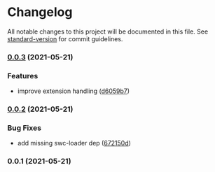 # Changelog

All notable changes to this project will be documented in this file. See [standard-version](https://github.com/conventional-changelog/standard-version) for commit guidelines.

### [0.0.3](https://github.com/nuxt-contrib/nuxt-swc/compare/v0.0.2...v0.0.3) (2021-05-21)


### Features

* improve extension handling ([d6059b7](https://github.com/nuxt-contrib/nuxt-swc/commit/d6059b7bfc97104d644c0bb4cee153c80e2f1942))

### [0.0.2](https://github.com/nuxt-contrib/nuxt-swc/compare/v0.0.1...v0.0.2) (2021-05-21)


### Bug Fixes

* add missing swc-loader dep ([672150d](https://github.com/nuxt-contrib/nuxt-swc/commit/672150d34cea5bfa0103931d12d2d125b6db9d56))

### 0.0.1 (2021-05-21)

